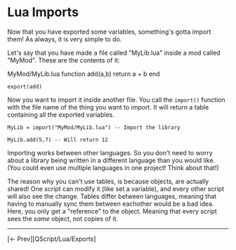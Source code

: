 # Lua Imports

Now that you have exported some variables, something's gotta import them! As always, it is very simple to do.

Let's say that you have made a file called "MyLib.lua" inside a mod called "MyMod". These are the contents of it:


MyMod/MyLib.lua
    function add(a,b)
        return a + b
    end

    export(add)

Now you want to import it inside another file. You call the `import()` function with the file name of the thing you want to import. It will return a table containing all the exported variables.

    MyLib = import("MyMod/MyLib.lua") -- Import the library

    MyLib.add(5,7) -- Will return 12

Importing works between other languages. So you don't need to worry about a library being written in a different language than you would like. (You could even use multiple languages in one project! Think about that!)

The reason why you can't use tables, is because objects, are actually shared! One script can modify it (like set a variable), and every other script will also see the change. Tables differ between languages, meaning that having to manually sync them between eachother would be a bad idea. Here, you only get a "reference" to the object. Meaning that every script sees the *same* object, not copies of it.

---

[<- Prev][QScript/Lua/Exports]